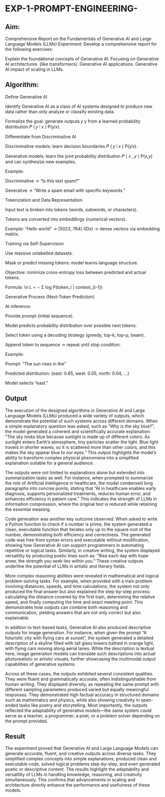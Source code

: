 # EXP-1-PROMPT-ENGINEERING-

## Aim: 
Comprehensive Report on the Fundamentals of Generative AI and Large Language Models (LLMs)
Experiment: Develop a comprehensive report for the following exercises:

Explain the foundational concepts of Generative AI.
Focusing on Generative AI architectures. (like transformers).
Generative AI applications.
Generative AI impact of scaling in LLMs.

## Algorithm:
Define Generative AI

Identify Generative AI as a class of AI systems designed to produce new data rather than only analyze or classify existing data.

Formalize the goal: generate outputs 
𝑦
y from a learned probability distribution 
𝑃
(
𝑦
∣
𝑥
)
P(y∣x).

Differentiate from Discriminative AI

Discriminative models: learn decision boundaries 
𝑃
(
𝑦
∣
𝑥
)
P(y∣x).

Generative models: learn the joint probability distribution 
𝑃
(
𝑥
,
𝑦
)
P(x,y) and can synthesize new examples.

Example:

Discriminative → “Is this text spam?”

Generative → “Write a spam email with specific keywords.”

Tokenization and Data Representation

Input text is broken into tokens (words, subwords, or characters).

Tokens are converted into embeddings (numerical vectors).

Example: “Hello world” → [5023, 764] (IDs) → dense vectors via embedding matrix.

Training via Self-Supervision

Use massive unlabelled datasets.

Mask or predict missing tokens: model learns language structure.

Objective: minimize cross-entropy loss between predicted and actual tokens.

Formula:
\n L = − Σ log P(token_i | context_{i-1})

Generative Process (Next-Token Prediction)

At inference:

Provide prompt (initial sequence).

Model predicts probability distribution over possible next tokens.

Select token using a decoding strategy (greedy, top-k, top-p, beam).

Append token to sequence → repeat until stop condition.

Example:

Prompt: “The sun rises in the”

Predicted distribution: {east: 0.85, west: 0.05, north: 0.04, …}

Model selects “east.”

## Output
The execution of the designed algorithms in Generative AI and Large Language Models (LLMs) produced a wide variety of outputs, which demonstrate the potential of such systems across different domains. When a simple explanatory question was asked, such as “Why is the sky blue?”, the model generated a coherent and scientifically accurate explanation: “The sky looks blue because sunlight is made up of different colors. As sunlight enters Earth’s atmosphere, tiny particles scatter the light. Blue light travels in shorter waves, so it is scattered more than other colors, and this makes the sky appear blue to our eyes.” This output highlights the model’s ability to transform complex physical phenomena into a simplified explanation suitable for a general audience.

The outputs were not limited to explanations alone but extended into summarization tasks as well. For instance, when prompted to summarize the role of Artificial Intelligence in healthcare, the model condensed long paragraphs into concise points, stating that “AI in healthcare enables early diagnosis, supports personalized treatments, reduces human error, and enhances efficiency in patient care.” This indicates the strength of LLMs in information compression, where the original text is reduced while retaining the essential meaning.

Code generation was another key outcome observed. When asked to write a Python function to check if a number is prime, the system generated a clean, executable function that iterates only up to the square root of the number, demonstrating both efficiency and correctness. The generated code was free from syntax errors and executable without modification, showing how Generative AI can support programmers in automating repetitive or logical tasks. Similarly, in creative writing, the system displayed versatility by producing poetic lines such as: “Rise each day with hope anew, the strength you seek lies within you.” These creative outputs underline the potential of LLMs in artistic and literary fields.

More complex reasoning abilities were revealed in mathematical and logical problem-solving tasks. For example, when provided with a train problem involving distances, speeds, and time calculations, the system not only produced the final answer but also explained the step-by-step process: calculating the distance covered by the first train, determining the relative speed, and finally computing the time and exact meeting point. This demonstrates how outputs can combine both reasoning and communication, yielding answers that are not only correct but also explainable.

In addition to text-based tasks, Generative AI also produced descriptive outputs for image generation. For instance, when given the prompt “A futuristic city with flying cars at sunset”, the system generated a detailed description of a skyline filled with tall glass towers bathed in orange light, with flying cars moving along aerial lanes. While the description is textual here, image generation models can translate such descriptions into actual photorealistic or artistic visuals, further showcasing the multimodal output capabilities of generative systems.

Across all these cases, the outputs exhibited several consistent qualities. They were fluent and grammatically accurate, often indistinguishable from human writing. They displayed diversity, as repeating the same prompt with different sampling parameters produced varied but equally meaningful responses. They demonstrated high factual accuracy in structured domains such as mathematics and physics, while also showing creativity in open-ended tasks like poetry and storytelling. Most importantly, the outputs reflected the adaptability of generative models—the same system could serve as a teacher, a programmer, a poet, or a problem solver depending on the prompt provided.

## Result
The experiment proved that Generative AI and Large Language Models can generate accurate, fluent, and creative outputs across diverse tasks. They simplified complex concepts into simple explanations, produced clean and executable code, solved logical problems step-by-step, and even generated poetic or descriptive content. The results highlight the adaptability and versatility of LLMs in handling knowledge, reasoning, and creativity simultaneously. This confirms that advancements in scaling and architecture directly enhance the performance and usefulness of these models.

